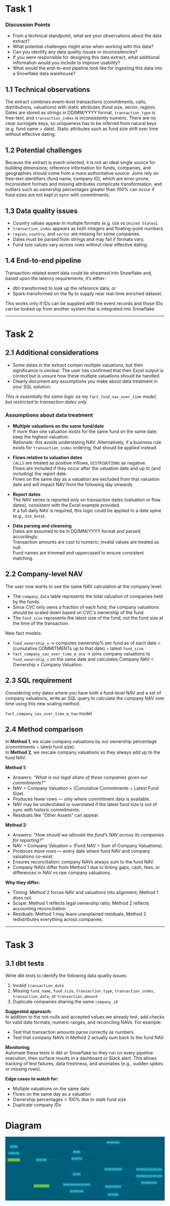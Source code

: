 # Task 1

### Discussion Points
- From a technical standpoint, what are your observations about the data extract?
- What potential challenges might arise when working with this data?
- Can you identify any data quality issues or inconsistencies?
- If you were responsible for designing this data extract, what additional information would you include to improve usability?
- What would the end-to-end pipeline look like for ingesting this data into a Snowflake data warehouse?

## 1.1 Technical observations
The extract combines event-level transactions (commitments, calls, distributions, valuations) with static attributes (fund size, sector, region). Dates are stored as strings in DD/MM/YYYY format, `transaction_type` is free-text, and `transaction_index` is inconsistently numeric. There are no clear surrogate keys, so uniqueness has to be inferred from natural keys (e.g. fund name + date). Static attributes such as fund size drift over time without effective dating.

## 1.2 Potential challenges
Because the extract is event-oriented, it is not an ideal single source for building dimensions; reference information for funds, companies, and geographies should come from a more authoritative source. Joins rely on free-text identifiers (fund name, company ID), which are error-prone. Inconsistent formats and missing attributes complicate transformation, and outliers such as ownership percentages greater than 100% can occur if fund sizes are not kept in sync with commitments.

## 1.3 Data quality issues
- Country values appear in multiple formats (e.g. `USA` vs `United States`).
- `transaction_index` appears as both integers and floating-point numbers.
- `region`, `country`, and `sector` are missing for some companies.
- Dates must be parsed from strings and may fail if formats vary.
- Fund size values vary across rows without clear effective dating.

## 1.4 End-to-end pipeline
Transaction-related event data could be streamed into Snowflake and, based upon the latency requirements, it’s either:
- dbt-transformed to look up the reference data, or  
- Spark-transformed on the fly to supply near real-time enriched dataset.  

This works only if IDs can be supplied with the event records and those IDs can be looked up from another system that is integrated into Snowflake.

---

# Task 2

## 2.1 Additional considerations
- Some dates in the extract contain multiple valuations, but their significance is unclear. The user has confirmed that their Excel output is correct but is unsure how these multiple valuations should be handled.
- Clearly document any assumptions you make about data treatment in your SQL solution.

*This is essentially the same logic as my `fact_fund_nav_over_time` model, but restricted to transaction dates only.*

### Assumptions about data treatment
- **Multiple valuations on the same fund/date**  
  If more than one valuation exists for the same fund on the same date, keep the highest valuation.  
  *Rationale*: this avoids understating NAV. Alternatively, if a business rule exists for `transaction_index` ordering, that should be applied instead.

- **Flows relative to valuation dates**  
  `CALLS` are treated as positive inflows, `DISTRIBUTIONS` as negative.  
  Flows are included if they occur after the valuation date and up to (and including) the report date.  
  Flows on the same day as a valuation are excluded from that valuation date and will impact NAV from the following day onwards.

- **Report dates**  
  The NAV series is reported only on transaction dates (valuation or flow dates), consistent with the Excel example provided.  
  If a full daily NAV is required, this logic could be applied to a date spine (e.g., `dim_date`).

- **Data parsing and cleansing**  
  Dates are assumed to be in DD/MM/YYYY format and parsed accordingly.  
  Transaction amounts are cast to numeric; invalid values are treated as null.  
  Fund names are trimmed and uppercased to ensure consistent matching.

## 2.2 Company-level NAV
The user now wants to see the same NAV calculation at the company level:
- The `company_data` table represents the total valuation of companies held by the funds.
- Since CVC only owns a fraction of each fund, the company valuations should be scaled down based on CVC's ownership of the fund.
- The `fund_size` represents the latest size of the fund, not the fund size at the time of the transaction.

New fact models:
- `fund_ownership_v` → computes ownership% per fund as of each date = (cumulative COMMITMENTs up to that date) ÷ latest `fund_size`.
- `fact_company_nav_over_time_m_one` → joins company valuations to `fund_ownership_v` on the same date and calculates Company NAV = Ownership × Company Valuation.

## 2.3 SQL requirement
Considering only dates where you have both a fund-level NAV and a set of company valuations, write an SQL query to calculate the company NAV over time using this new scaling method.

`fact_company_nav_over_time_m_two` model

## 2.4 Method comparison
In **Method 1**, we scale company valuations by our ownership percentage (commitments ÷ latest fund size).  
In **Method 2**, we rescale company valuations so they always add up to the fund NAV.

**Method 1:**
- Answers: *“What is our legal share of these companies given our commitments?”*  
- NAV = Company Valuation × (Cumulative Commitments ÷ Latest Fund Size).  
- Produces fewer rows — only where commitment data is available.  
- NAV may be understated or overstated if the latest fund size is out of sync with historic commitments.  
- Residuals like “Other Assets” can appear.

**Method 2:**
- Answers: *“How should we allocate the fund’s NAV across its companies for reporting?”*  
- NAV = Company Valuation × (Fund NAV ÷ Sum of Company Valuations).  
- Produces more rows — every date where fund NAV and company valuations co-exist.  
- Ensures reconciliation: company NAVs always sum to the fund NAV.  
- Company NAVs differ from Method 1 due to timing gaps, cash, fees, or differences in NAV vs raw company valuations.

**Why they differ:**
- Timing: Method 2 forces NAV and valuations into alignment; Method 1 does not.  
- Scope: Method 1 reflects legal ownership ratio; Method 2 reflects accounting reconciliation.  
- Residuals: Method 1 may leave unexplained residuals; Method 2 redistributes everything across companies.

---

# Task 3

## 3.1 dbt tests
Write dbt tests to identify the following data quality issues:

1. Invalid `transaction_date`  
2. Missing `fund_name`, `fund_size`, `transaction_type`, `transaction_index`, `transaction_date`, or `transaction_amount`  
3. Duplicate companies sharing the same `company_id`  

**Suggested approach:**  
In addition to the not-nulls and accepted values we already test, add checks for valid date formats, numeric ranges, and reconciling NAVs. For example:
- Test that transaction amounts parse correctly as numbers.
- Test that company NAVs in Method 2 actually sum back to the fund NAV.

**Monitoring:**  
Automate these tests in dbt or Snowflake so they run on every pipeline execution, then surface results in a dashboard or Slack alert. This allows tracking of test failures, data freshness, and anomalies (e.g., sudden spikes or missing rows).

**Edge cases to watch for:**
- Multiple valuations on the same date  
- Flows on the same day as a valuation  
- Ownership percentages > 100% due to stale fund size  
- Duplicate company IDs  



# Diagram

![Data pipeline diagram](images/dbt-dag.png)

